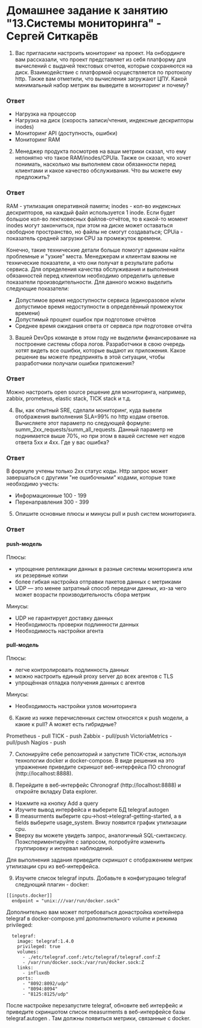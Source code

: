 # Домашнее задание к занятию "13.Системы мониторинга" - Сергей Ситкарёв

1. Вас пригласили настроить мониторинг на проект. На онбординге вам рассказали, что проект представляет из себя платформу для вычислений с выдачей текстовых отчетов, которые сохраняются на диск. Взаимодействие с платформой осуществляется по протоколу http. Также вам отметили, что вычисления загружают ЦПУ. Какой минимальный набор метрик вы выведите в мониторинг и почему?

### Ответ

- Нагрузка на процессор
- Нагрузка на диск (скорость записи/чтения, индексные дескрипторы inodes)
- Мониторинг API (доступность, ошибки)
- Мониторинг RAM

2. Менеджер продукта посмотрев на ваши метрики сказал, что ему непонятно что такое RAM/inodes/CPUla. Также он сказал, что хочет понимать, насколько мы выполняем свои обязанности перед клиентами и какое качество обслуживания. Что вы можете ему предложить?

### Ответ

RAM - утилизация оперативной памяти; 
inodes - кол-во индексных дескрипторов, на каждый файл используется 1 inode. Если будет большое кол-во лекгковесных файлов-отчётов, то в какой-то момент inodes могут закончиться, при этом на диске может оставаться свободное пространство, но файлы не смогут создаваться;
CPUia - показатель средней загрузки CPU за промежуток времени.

Конечно, такие технические детали больше помогут админам найти проблемные и "узкие" места. Менеджерам и клиентам важны не технические показатели, а что они получат в результате работы сервиса. 
Для определения качества обслуживания и выполнения обязанностей перед клиентом необходимо определить целевые показатели производительности. Для данного можно выделить следующие показатели:

- Допустимое время недоступности сервиса (единоразовое и/или допустимое время недоступности в определённый промежуток времени)
- Допустимый процент ошибок при подготовке отчётов
- Среднее время ожидания ответа от сервиса при подготовке отчёта

3. Вашей DevOps команде в этом году не выделили финансирование на построение системы сбора логов. Разработчики в свою очередь хотят видеть все ошибки, которые выдают их приложения. Какое решение вы можете предпринять в этой ситуации, чтобы разработчики получали ошибки приложения?

### Ответ

Можно настроить open source решение для мониторинга, например, zabbix, prometeus, elastic stack, TICK stack и т.д.

4. Вы, как опытный SRE, сделали мониторинг, куда вывели отображения выполнения SLA=99% по http кодам ответов. Вычисляете этот параметр по следующей формуле: summ_2xx_requests/summ_all_requests. Данный параметр не поднимается выше 70%, но при этом в вашей системе нет кодов ответа 5xx и 4xx. Где у вас ошибка?

### Ответ

В формуле учтены только 2xx статус коды. Http запрос может завершаться с другими "не ошибочными" кодами, которые тоже необходимо учесть:

- Информационные 100 - 199
- Перенаправления 300 - 399

5. Опишите основные плюсы и минусы pull и push систем мониторинга.

### Ответ

#### push-модель

Плюсы:

- упрощение репликации данных в разные системы мониторинга или их резервные копии
- более гибкая настройка отправки пакетов данных с метриками
- UDP — это менее затратный способ передачи данных, из-за чего может возрасти производительность сбора метрик

Минусы:

- UDP не гарантирует доставку данных
- Необходимость проверки подлинности данных
- Необходимость настройки агента

#### pull-модель

Плюсы:

- легче контролировать подлинность данных
- можно настроить единый proxy server до всех агентов с TLS
- упрощённая отладка получения данных с агентов

Минусы:

- Необходимость настройки узлов мониторинга

6. Какие из ниже перечисленных систем относятся к push модели, а какие к pull? А может есть гибридные?

Prometheus - pull
TICK - push
Zabbix - pull/push
VictoriaMetrics - pull/push
Nagios - push

7. Склонируйте себе репозиторий и запустите TICK-стэк, используя технологии docker и docker-compose.
В виде решения на это упражнение приведите скриншот веб-интерфейса ПО chronograf (http://localhost:8888).

8. Перейдите в веб-интерфейс Chronograf (http://localhost:8888) и откройте вкладку Data explorer.

- Нажмите на кнопку Add a query
- Изучите вывод интерфейса и выберите БД telegraf.autogen
- В measurments выберите cpu->host->telegraf-getting-started, а в fields выберите usage_system. Внизу появится график утилизации cpu.
- Вверху вы можете увидеть запрос, аналогичный SQL-синтаксису. Поэкспериментируйте с запросом, попробуйте изменить группировку и интервал наблюдений.

Для выполнения задания приведите скриншот с отображением метрик утилизации cpu из веб-интерфейса.

9. Изучите список telegraf inputs. Добавьте в конфигурацию telegraf следующий плагин - docker:

```
[[inputs.docker]]
  endpoint = "unix:///var/run/docker.sock"
```
  
Дополнительно вам может потребоваться донастройка контейнера telegraf в docker-compose.yml дополнительного volume и режима privileged:

```
  telegraf:
    image: telegraf:1.4.0
    privileged: true
    volumes:
      - ./etc/telegraf.conf:/etc/telegraf/telegraf.conf:Z
      - /var/run/docker.sock:/var/run/docker.sock:Z
    links:
      - influxdb
    ports:
      - "8092:8092/udp"
      - "8094:8094"
      - "8125:8125/udp"
```

После настройке перезапустите telegraf, обновите веб интерфейс и приведите скриншотом список measurments в веб-интерфейсе базы telegraf.autogen . Там должны появиться метрики, связанные с docker.